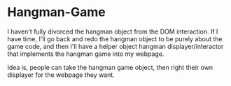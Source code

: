# Hangman-Game

I haven't fully divorced the hangman object from the DOM interaction.  If I have time, I'll go back and redo the hangman object to be purely about the game code, and then I'll have a helper object hangman displayer/interactor that implements the hangman game into my webpage.

Idea is, people can take the hangman game object, then right their own displayer for the webpage they want.